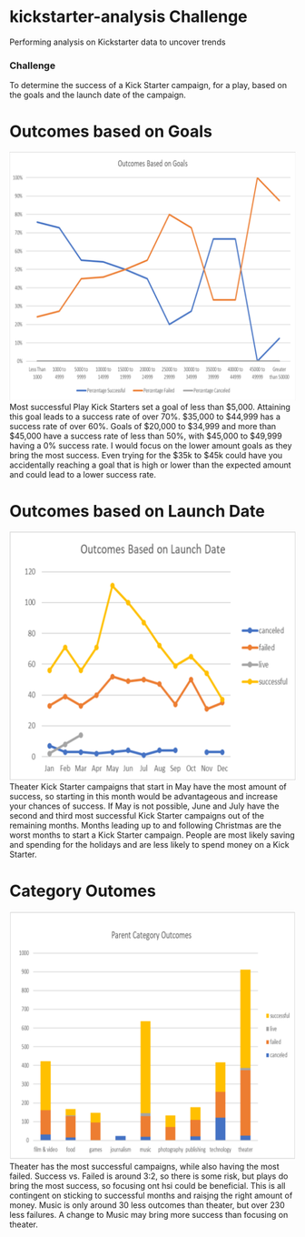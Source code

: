 # kickstarter-analysis Challenge
Performing analysis on Kickstarter data to uncover trends

### Challenge
To determine the success of a Kick Starter campaign, for a play, based on the goals and the launch date of the campaign.

# Outcomes based on Goals
![goals](Outcomes%20Based%20on%20Goals.png)
Most successful Play Kick Starters set a goal of less than $5,000.  Attaining this goal leads to a success rate of over 70%.  $35,000  to $44,999 has a success rate of over 60%.  Goals of $20,000 to $34,999 and more than $45,000 have a success rate of less than 50%, with $45,000 to $49,999 having a 0% success rate.  I would focus on the lower amount goals as they bring the most success.  Even trying for the $35k to $45k could have you accidentally reaching a goal that is high or lower than the expected amount and could lead to a lower success rate.

# Outcomes based on Launch Date
![date](Outcomes%20Based%20on%20Launch%20Date.png)
Theater Kick Starter campaigns that start in May have the most amount of success, so starting in this month would be advantageous and increase your chances of success.  If May is not possible, June and July have the second and third most successful Kick Starter campaigns out of the remaining months.  Months leading up to and following Christmas are the worst months to start a Kick Starter campaign.  People are most likely saving and spending for the holidays and are less likely to spend money on a Kick Starter.

# Category Outomes
![parent](Parent%20Category%20Outcomes.png)
Theater has the most successful campaigns, while also having the most failed.  Success vs. Failed is around 3:2, so there is some risk, but plays do bring the most success, so focusing ont hsi could be beneficial.  This is all contingent on sticking to successful months and raisjng the right amount of money.  Music is only around 30 less outcomes than theater, but over 230 less failures.  A change to Music may bring more success than focusing on theater.

